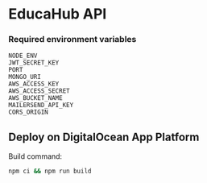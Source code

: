 # EducaHub API
### Required environment variables
```
NODE_ENV
JWT_SECRET_KEY
PORT
MONGO_URI
AWS_ACCESS_KEY
AWS_ACCESS_SECRET
AWS_BUCKET_NAME
MAILERSEND_API_KEY
CORS_ORIGIN
```

## Deploy on DigitalOcean App Platform
Build command:
```bash
npm ci && npm run build
```